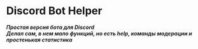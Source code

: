 # Discord Bot Helper
***Простая версия бота для Discord***
<br>
***Делал сам, в нем мало функций, но есть help, команды модерации и простенькая статистика***
